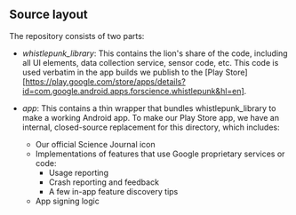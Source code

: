 ## Source layout

The repository consists of two parts:

* *whistlepunk_library*: This contains the lion's share of the code, including all UI elements,
data collection service, sensor code, etc.  This code is used verbatim in the app builds we publish
to the [Play Store][https://play.google.com/store/apps/details?id=com.google.android.apps.forscience.whistlepunk&hl=en].

* *app*: This contains a thin wrapper that bundles whistlepunk_library to make a working Android
  app.  To make our Play Store app, we have an internal, closed-source replacement for this
  directory, which includes:
  * Our official Science Journal icon
  * Implementations of features that use Google proprietary services or code:
    * Usage reporting
    * Crash reporting and feedback
    * A few in-app feature discovery tips
  * App signing logic